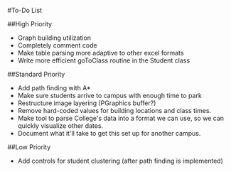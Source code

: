 #To-Do List

##High Priority
-	Graph building utilization
-	Completely comment code
-	Make table parsing more adaptive to other excel formats
-	Write more efficient goToClass routine in the Student class

##Standard Priority
-	Add path finding with A*
-	Make sure students arrive to campus with enough time to park
-	Restructure image layering (PGraphics buffer?)
-	Remove hard-coded values for building locations and class times.
-	Make tool to parse College's data into a format we can use, so we can quickly visualize other dates.
-	Document what it'll take to get this set up for another campus.

##Low Priority
-	Add controls for student clustering (after path finding is implemented)